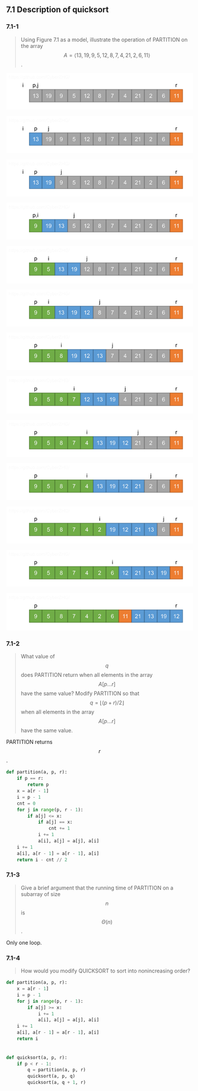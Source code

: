 ## 7.1 Description of quicksort

### 7.1-1

> Using Figure 7.1 as a model, illustrate the operation of PARTITION on the array $$A = \left \langle 13, 19, 9, 5, 12, 8, 7, 4, 21, 2, 6, 11 \right \rangle$$.

![](img/7.1-1_1.png)

![](img/7.1-1_2.png)

![](img/7.1-1_3.png)

![](img/7.1-1_4.png)

![](img/7.1-1_5.png)

![](img/7.1-1_6.png)

![](img/7.1-1_7.png)

![](img/7.1-1_8.png)

![](img/7.1-1_9.png)

![](img/7.1-1_10.png)

![](img/7.1-1_11.png)

![](img/7.1-1_12.png)

![](img/7.1-1_13.png)

### 7.1-2

> What value of $$q$$ does PARTITION return when all elements in the array $$A[p \dots r]$$ have the same value? Modify PARTITION so that $$q = \left \lfloor(p + r)/2 \right \rfloor$$ when all elements in the array $$A[p \dots r]$$ have the same value.

PARTITION returns $$r$$.

```python
def partition(a, p, r):
    if p == r:
        return p
    x = a[r - 1]
    i = p - 1
    cnt = 0
    for j in range(p, r - 1):
        if a[j] <= x:
            if a[j] == x:
                cnt += 1
            i += 1
            a[i], a[j] = a[j], a[i]
    i += 1
    a[i], a[r - 1] = a[r - 1], a[i]
    return i - cnt // 2
```

### 7.1-3

> Give a brief argument that the running time of PARTITION on a subarray of size $$n$$ is $$\Theta(n)$$.

Only one loop.

### 7.1-4

> How would you modify QUICKSORT to sort into nonincreasing order?

```python
def partition(a, p, r):
    x = a[r - 1]
    i = p - 1
    for j in range(p, r - 1):
        if a[j] >= x:
            i += 1
            a[i], a[j] = a[j], a[i]
    i += 1
    a[i], a[r - 1] = a[r - 1], a[i]
    return i


def quicksort(a, p, r):
    if p < r - 1:
        q = partition(a, p, r)
        quicksort(a, p, q)
        quicksort(a, q + 1, r)
```

